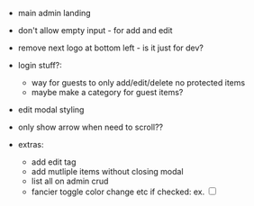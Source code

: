 - main admin landing
- don't allow empty input - for add and edit

- remove next logo at bottom left - is it just for dev?

- login stuff?:

  - way for guests to only add/edit/delete no protected items
  - maybe make a category for guest items?

- edit modal styling

- only show arrow when need to scroll??

- extras:
  - add edit tag
  - add mutliple items without closing modal
  - list all on admin crud
  - fancier toggle color change etc if checked: ex.
    <input type="checkbox" defaultChecked className="toggle border-indigo-600 bg-indigo-500 checked:bg-orange-400 checked:text-orange-800 checked:border-orange-500 " />
